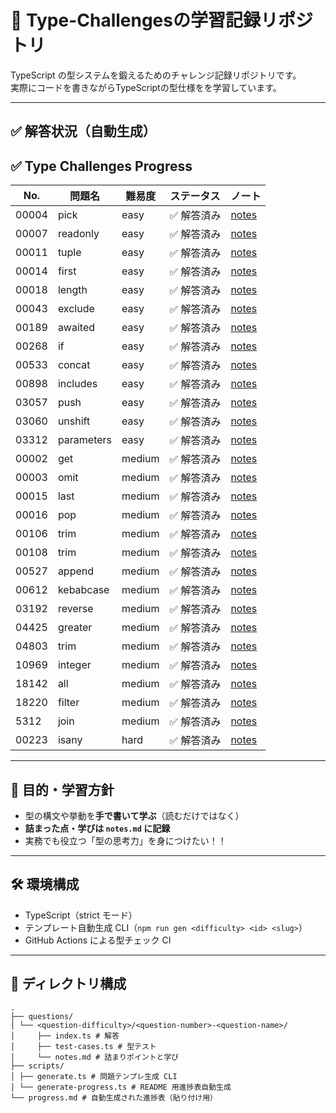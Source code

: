 # 🧠 Type-Challengesの学習記録リポジトリ

TypeScript の型システムを鍛えるためのチャレンジ記録リポジトリです。  
実際にコードを書きながらTypeScriptの型仕様をを学習しています。

---

## ✅ 解答状況（自動生成）

<!--progress-start-->

## ✅ Type Challenges Progress

| No. | 問題名 | 難易度 | ステータス | ノート |
|-----|--------|--------|------------|--------|
| 00004 | pick | easy | ✅ 解答済み | [notes](./questions/easy/00004-pick/notes.md) |
| 00007 | readonly | easy | ✅ 解答済み | [notes](./questions/easy/00007-readonly/notes.md) |
| 00011 | tuple | easy | ✅ 解答済み | [notes](./questions/easy/00011-tuple-to-object/notes.md) |
| 00014 | first | easy | ✅ 解答済み | [notes](./questions/easy/00014-first-of-array/notes.md) |
| 00018 | length | easy | ✅ 解答済み | [notes](./questions/easy/00018-length-of-tuple/notes.md) |
| 00043 | exclude | easy | ✅ 解答済み | [notes](./questions/easy/00043-exclude/notes.md) |
| 00189 | awaited | easy | ✅ 解答済み | [notes](./questions/easy/00189-awaited/notes.md) |
| 00268 | if | easy | ✅ 解答済み | [notes](./questions/easy/00268-if/notes.md) |
| 00533 | concat | easy | ✅ 解答済み | [notes](./questions/easy/00533-concat/notes.md) |
| 00898 | includes | easy | ✅ 解答済み | [notes](./questions/easy/00898-includes/notes.md) |
| 03057 | push | easy | ✅ 解答済み | [notes](./questions/easy/03057-push/notes.md) |
| 03060 | unshift | easy | ✅ 解答済み | [notes](./questions/easy/03060-unshift/notes.md) |
| 03312 | parameters | easy | ✅ 解答済み | [notes](./questions/easy/03312-parameters/notes.md) |
| 00002 | get | medium | ✅ 解答済み | [notes](./questions/medium/00002-get-return-type/notes.md) |
| 00003 | omit | medium | ✅ 解答済み | [notes](./questions/medium/00003-omit/notes.md) |
| 00015 | last | medium | ✅ 解答済み | [notes](./questions/medium/00015-last-of-array/notes.md) |
| 00016 | pop | medium | ✅ 解答済み | [notes](./questions/medium/00016-pop/notes.md) |
| 00106 | trim | medium | ✅ 解答済み | [notes](./questions/medium/00106-trim-left/notes.md) |
| 00108 | trim | medium | ✅ 解答済み | [notes](./questions/medium/00108-trim/notes.md) |
| 00527 | append | medium | ✅ 解答済み | [notes](./questions/medium/00527-append-to-object/notes.md) |
| 00612 | kebabcase | medium | ✅ 解答済み | [notes](./questions/medium/00612-kebabcase/notes.md) |
| 03192 | reverse | medium | ✅ 解答済み | [notes](./questions/medium/03192-reverse/notes.md) |
| 04425 | greater | medium | ✅ 解答済み | [notes](./questions/medium/04425-greater-than/notes.md) |
| 04803 | trim | medium | ✅ 解答済み | [notes](./questions/medium/04803-trim-right/notes.md) |
| 10969 | integer | medium | ✅ 解答済み | [notes](./questions/medium/10969-integer/notes.md) |
| 18142 | all | medium | ✅ 解答済み | [notes](./questions/medium/18142-all/notes.md) |
| 18220 | filter | medium | ✅ 解答済み | [notes](./questions/medium/18220-filter/notes.md) |
| 5312 | join | medium | ✅ 解答済み | [notes](./questions/medium/5312-join/notes.md) |
| 00223 | isany | hard | ✅ 解答済み | [notes](./questions/hard/00223-isany/notes.md) |

<!--progress-end-->

---

## 🎯 目的・学習方針

- 型の構文や挙動を**手で書いて学ぶ**（読むだけではなく）
- **詰まった点・学びは `notes.md` に記録**
- 実務でも役立つ「型の思考力」を身につけたい！！

---

## 🛠 環境構成

- TypeScript（strict モード）
- テンプレート自動生成 CLI（`npm run gen <difficulty> <id> <slug>`）
- GitHub Actions による型チェック CI

---

## 📁 ディレクトリ構成

```
.
├── questions/
│ └── <question-difficulty>/<question-number>-<question-name>/
│     ├── index.ts # 解答
│     ├── test-cases.ts # 型テスト
│     └── notes.md # 詰まりポイントと学び
├── scripts/
│ ├── generate.ts # 問題テンプレ生成 CLI
│ └── generate-progress.ts # README 用進捗表自動生成
└── progress.md # 自動生成された進捗表（貼り付け用）
```
